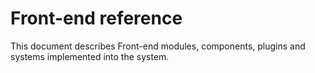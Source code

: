 # Front-end reference

This document describes Front-end modules, components, plugins and systems implemented into the system.

